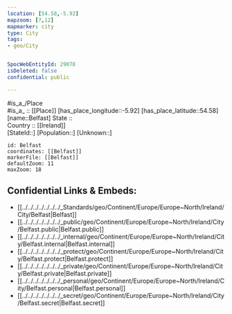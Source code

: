 ```yaml
---
location: [54.58,-5.92] 
mapzoom: [7,12] 
mapmarker: city 
type: City
tags:
- geo/City


SpocWebEntityId: 29078
isDeleted: false
confidential: public

---
```

#is_a_/Place  
#is_a_ :: [[Place]] 
[has_place_longitude::-5.92] 
[has_place_latitude::54.58] 
[name::Belfast] 
State ::  
Country :: [[Ireland]]  
[StateId::] 
[Population::] 
[Unknown::] 


```leaflet
id: Belfast
coordinates: [[Belfast]] 
markerFile: [[Belfast]] 
defaultZoom: 11 
maxZoom: 18
```


## Confidential Links & Embeds: 
- [[../../../../../../../_Standards/geo/Continent/Europe/Europe~North/Ireland/City/Belfast|Belfast]] 
- [[../../../../../../../_public/geo/Continent/Europe/Europe~North/Ireland/City/Belfast.public|Belfast.public]] 
- [[../../../../../../../_internal/geo/Continent/Europe/Europe~North/Ireland/City/Belfast.internal|Belfast.internal]] 
- [[../../../../../../../_protect/geo/Continent/Europe/Europe~North/Ireland/City/Belfast.protect|Belfast.protect]] 
- [[../../../../../../../_private/geo/Continent/Europe/Europe~North/Ireland/City/Belfast.private|Belfast.private]] 
- [[../../../../../../../_personal/geo/Continent/Europe/Europe~North/Ireland/City/Belfast.personal|Belfast.personal]] 
- [[../../../../../../../_secret/geo/Continent/Europe/Europe~North/Ireland/City/Belfast.secret|Belfast.secret]] 
